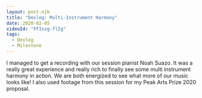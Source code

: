 ```yaml
---
layout: post.njk
title: "Devlog: Multi-Instrument Harmony"
date: 2020-02-05
videoId: "FFIsxg-flIg"
tags:
  - Devlog
  - Milestone
---
```

I managed to get a recording with our session pianist Noah Suazo. It was a really great experience and really rich to finally see some multi instrument harmony in action. We are both energized to see what more of our music looks like! I also used footage from this session for my Peak Arts Prize 2020 proposal.
